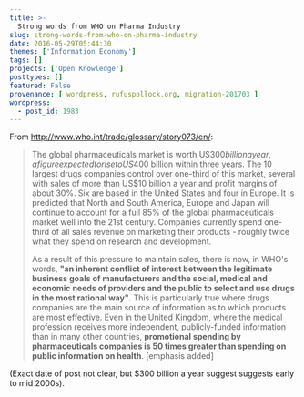 ```yaml
---
title: >-
  Strong words from WHO on Pharma Industry
slug: strong-words-from-who-on-pharma-industry
date: 2016-05-29T05:44:30
themes: ['Information Economy']
tags: []
projects: ['Open Knowledge']
posttypes: []
featured: False
provenance: [ wordpress, rufuspollock.org, migration-201703 ]
wordpress:
  - post_id: 1983
---
```


From <http://www.who.int/trade/glossary/story073/en/>:

> The global pharmaceuticals market is worth US$300 billion a year, a figure expected to rise to US$400 billion within three years. The 10 largest drugs companies control over one-third of this market, several with sales of more than US$10 billion a year and profit margins of about 30%. Six are based in the United States and four in Europe. It is predicted that North and South America, Europe and Japan will continue to account for a full 85% of the global pharmaceuticals market well into the 21st century. Companies currently spend one-third of all sales revenue on marketing their products - roughly twice what they spend on research and development. 
>
> As a result of this pressure to maintain sales, there is now, in WHO's words, **"an inherent conflict of interest between the legitimate business goals of manufacturers and the social, medical and economic needs of providers and the public to select and use drugs in the most rational way"**. This is particularly true where drugs companies are the main source of information as to which products are most effective. Even in the United Kingdom, where the medical profession receives more independent, publicly-funded information than in many other countries, **promotional spending by pharmaceuticals companies is 50 times greater than spending on public information on health**. [emphasis added]

(Exact date of post not clear, but $300 billion a year suggest suggests early to mid 2000s).

